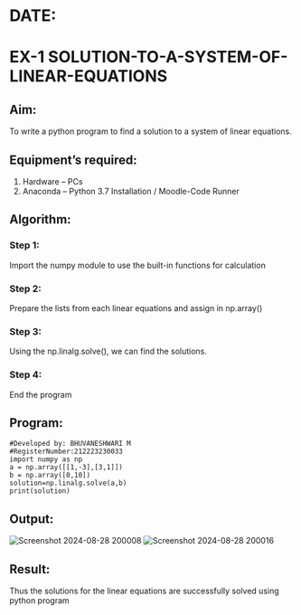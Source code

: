 # DATE: 
# EX-1 SOLUTION-TO-A-SYSTEM-OF-LINEAR-EQUATIONS
## Aim:
To write a python program to find a solution to a system of linear equations.
## Equipment’s required:
1. 	Hardware – PCs
2. 	Anaconda – Python 3.7 Installation / Moodle-Code Runner
## Algorithm:
### Step 1: 
Import the numpy module to use the built-in functions for calculation
### Step 2: 
Prepare the lists from each linear equations and assign in np.array()
### Step 3: 
Using the np.linalg.solve(), we can find the solutions.
### Step 4: 
End the program
## Program:
```
#Developed by: BHUVANESHWARI M
#RegisterNumber:212223230033
import numpy as np
a = np.array([[1,-3],[3,1]])
b = np.array([0,10])
solution=np.linalg.solve(a,b)
print(solution)
```
## Output:
![Screenshot 2024-08-28 200008](https://github.com/user-attachments/assets/2b69281d-40e2-4456-a644-920ee8b5b40b)
![Screenshot 2024-08-28 200016](https://github.com/user-attachments/assets/acdc6f74-7eca-4a75-b903-e352c6e2fa52)


## Result: 
Thus the solutions for the linear equations are successfully solved using python program

